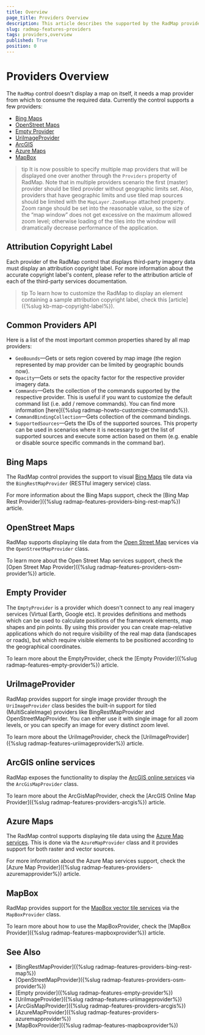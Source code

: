 ```yaml
---
title: Overview
page_title: Providers Overview
description: This article describes the supported by the RadMap providers.
slug: radmap-features-providers
tags: providers,overview
published: True
position: 0
---
```


# Providers Overview

The `RadMap` control doesn't display a map on itself, it needs a map provider from which to consume the required data. Currently the control supports a few providers:      

* [Bing Maps](#bing-maps)
* [OpenStreet Maps](#openstreet-maps)
* [Empty Provider](#empty-provider)
* [UriImageProvider](#uriimageprovider)
* [ArcGIS](#arcgis-online-services)
* [Azure Maps](#azure-maps)
* [MapBox](#mapbox)

>tip It is now possible to specify multiple map providers that will be displayed one over another through the `Providers` property of RadMap. Note that in multiple providers scenario the first (master) provider should be tiled provider without geographic limits set. Also, providers that have geographic limits and use tiled map sources should be limited with the `MapLayer.ZoomRange` attached property. Zoom range should be set into the reasonable value, so the size of the “map window” does not get excessive on the maximum allowed zoom level; otherwise loading of the tiles into the window will dramatically decrease performance of the application.        

## Attribution Copyright Label

Each provider of the RadMap control that displays third-party imagery data must display an attribution copyright label. For more information about the accurate copyright label's content, please refer to the attribution article of each of the third-party services documentation.

>tip To learn how to customize the RadMap to display an element containing a sample attribution copyright label, check this [article]({%slug kb-map-copyright-label%}).

## Common Providers API

Here is a list of the most important common properties shared by all map providers:

* `GeoBounds`&mdash;Gets or sets region covered by map image (the region represented by map provider can be limited by geographic bounds now).          
* `Opacity`&mdash;Gets or sets the opacity factor for the respective provider imagery data.          
* `Commands`&mdash;Gets the collection of the commands supported by the respective provider. This is useful if you want to customize the default command list (i.e. add / remove commands). You can find more information [here]({%slug radmap-howto-customize-commands%}).          
* `CommandBindingCollection`&mdash;Gets collection of the command bindings.          
* `SupportedSources`&mdash;Gets the IDs of the supported sources. This property can be used in scenarios where it is necessary to get the list of supported sources and execute some action based on them (e.g. enable or disable source specific commands in the command bar).

## Bing Maps

The RadMap control provides the support to visual [Bing Maps](http://www.bing.com/maps/) tile data via the `BingRestMapProvider` (RESTful imagery service) class. 

For more information about the Bing Maps support, check the [Bing Map Rest Provider]({%slug radmap-features-providers-bing-rest-map%}) article.

## OpenStreet Maps

RadMap supports displaying tile data from the [Open Street Map](https://www.openstreetmap.org/) services via the `OpenStreetMapProvider` class.

To learn more about the Open Street Map services support, check the [Open Street Map Provider]({%slug radmap-features-providers-osm-provider%}) article.

## Empty Provider

The `EmptyProvider` is a provider which doesn't connect to any real imagery services (Virtual Earth, Google etc). It provides definitions and methods which can be used to calculate positions of the framework elements, map shapes and pin points. By using this provider you can create map-relative applications which do not require visibility of the real map data (landscapes or roads), but which require visible elements to be positioned according to the geographical coordinates.

To learn more about the EmptyProvider, check the [Empty Provider]({%slug radmap-features-empty-provider%}) article.        

## UriImageProvider

RadMap provides support for single image provider through the `UriImageProvider` class besides the built-in support for tiled (MultiScaleImage) providers like BingRestMapProvider and OpenStreetMapProvider. You can either use it with single image for all zoom levels, or you can specify an image for every distinct zoom level.        

To learn more about the UriImageProvider, check the [UriImageProvider]({%slug radmap-features-uriimageprovider%}) article.   

## ArcGIS online services

RadMap exposes the functionality to display the [ArcGIS online services](http://www.esri.com/software/arcgis/arcgisonline/maps/maps-and-map-layers) via the `ArcGisMapProvider` class. 

To learn more about the ArcGisMapProvider, check the [ArcGIS Online Map Provider]({%slug radmap-features-providers-arcgis%}) article.

## Azure Maps

The RadMap control supports displaying tile data using the [Azure Map services](https://azure.microsoft.com/en-us/products/azure-maps/). This is done via the `AzureMapProvider` class and it provides support for both raster and vector sources.

For more information about the Azure Map services support, check the [Azure Map Provider]({%slug radmap-features-providers-azuremapprovider%}) article. 

## MapBox

RadMap provides support for the [MapBox vector tile services](https://docs.mapbox.com/data/tilesets/guides/vector-tiles-introduction/) via the `MapBoxProvider` class.

To learn more about how to use the MapBoxProvider, check the [MapBox Provider]({%slug radmap-features-mapboxprovider%}) article.

## See Also

 * [BingRestMapProvider]({%slug radmap-features-providers-bing-rest-map%}) 
 * [OpenStreetMapProvider]({%slug radmap-features-providers-osm-provider%})
 * [Empty provider]({%slug radmap-features-empty-provider%})
 * [UriImageProvider]({%slug radmap-features-uriimageprovider%})
 * [ArcGisMapProvider]({%slug radmap-features-providers-arcgis%})
 * [AzureMapProvider]({%slug radmap-features-providers-azuremapprovider%})
 * [MapBoxProvider]({%slug radmap-features-mapboxprovider%})